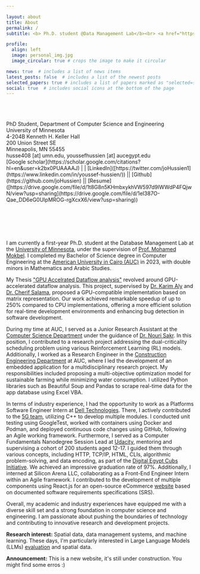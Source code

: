 ```yaml
---

layout: about
title: About
permalink: /
subtitle: <b> Ph.D. student @Data Management Lab</b><br> <a href="https://cse.umn.edu/cs">University of Minnesota </a>. <br> <b>Personal Moto:</b> Why? Because I want to be the best!.

profile:
  align: left
  image: personal_img.jpg
  image_circular: true # crops the image to make it circular 

news: true  # includes a list of news items
latest_posts: false  # includes a list of the newest posts
selected_papers: true # includes a list of papers marked as "selected={true}"
social: true  # includes social icons at the bottom of the page
---
```

<br> 
<br> 
<br> PhD Student, Department of Computer Science and Engineering<br>
University of Minnesota<br>
4-204B Kenneth H. Keller Hall <br>
200 Union Street SE <br>
Minneapolis, MN 55455<br>
husse408 [at] umn.edu, youssefhussien [at] aucegypt.edu<br>
[Google scholar](https://scholar.google.com/citations?hl=en&user=k2bx0PUAAAAJ) | | [LinkedIn]([https://twitter.com/joHussien1](https://www.linkedin.com/in/youssef-hussien/)) || [Github](https://github.com/joHussien) || [Resume]([https://drive.google.com/file/d/1t8G8n5KHmbxykhVW597d9lWWdP4FQjwN/view?usp=sharing](https://drive.google.com/file/d/1eI387O-Qae_DD6eG0UIpMROG-rgXcxX6/view?usp=sharing))


<br>
<br>
<br>
<br>
<br>
<br>




I am currently a first-year Ph.D. student at the Database Management Lab at the [University of Minnesota](https://cse.umn.edu/cs), under the supervision of [Prof. Mohamed Mokbel](https://cse.umn.edu/cs/mohamed-mokbel). I completed my Bachelor of Science degree in Computer Engineering at the [American University in Cairo (AUC)](https://www.aucegypt.edu/) in 2023, with double minors in Mathematics and Arabic Studies.

My Thesis ["GPU Accelrated Dataflow analysis"](https://www.academia.edu/102804649/GPU_Accelerated_Dataflow_Analysis) revolved around GPU-accelerated dataflow analysis. This project, supervised by [Dr. Karim Aly](https://karimali.ca/) and [Dr. Cherif Salama](aucegypt.edu/fac/cherif-salama-salama), proposed a GPU-compatible implementation based on matrix representation. Our work achieved remarkable speedup of up to 250% compared to CPU implementations, offering a more efficient solution for real-time development environments and enhancing bug detection in software development.

During my time at AUC, I served as a Junior Research Assistant at the [Computer Science Department](https://sse.aucegypt.edu/departments/cse) under the guidance of [Dr. Nouri Sakr](https://www.aucegypt.edu/fac/nouri). In this position, I contributed to a research project addressing the dual-criticality scheduling problem using various Reinforcement Learning (RL) models. Additionally, I worked as a Research Engineer in the [Construction Engineering Department](https://sse.aucegypt.edu/departments/construction-engineering) at AUC, where I led the development of an embedded application for a multidisciplinary research project. My responsibilities included proposing a multi-objective optimization model for sustainable farming while minimizing water consumption. I utilized Python libraries such as Beautiful Soup and Pandas to scrape real-time data for the app database using Excel VBA.

In terms of industry experience, I had the opportunity to work as a Platforms Software Engineer Intern at [Dell Technologies](https://www.dell.com/en-us/dt/corporate/about-us/who-we-are.htm). There, I actively contributed to the [5G team](https://www.dell.com/en-us/dt/what-we-do/emerging-technology/5g.htm#tab0=0), utilizing C++ to develop multiple modules. I conducted unit testing using GoogleTest, worked with containers using Docker and Podman, and deployed continuous code changes using GitHub, following an Agile working framework. Furthermore, I served as a Computer Fundamentals Nanodegree Session Lead at [Udacity](https://www.udacity.com/about-us), mentoring and supervising a cohort of 200 students aged 12-17. I guided them through various concepts, including HTTP, TCP/IP, HTML, CLIs, algorithmic problem-solving, and data encoding, as part of the [Digital Egypt Cubs Initiative](https://deci.gov.eg/). We achieved an impressive graduation rate of 97%. Additionally, I interned at Silicon Arena LLC, collaborating as a Front-End Engineer Intern within an Agile framework. I contributed to the development of multiple components using React.js for an open-source eCommerce [website](https://github.com/SiliconArena/alphamart) based on documented software requirements specifications (SRS).

Overall, my academic and industry experiences have equipped me with a diverse skill set and a strong foundation in computer science and engineering. I am passionate about pushing the boundaries of technology and contributing to innovative research and development projects.


**Research interest:** Spatial data, data management systems, and machine learning. These days, I'm particularly interested in Large Language Models (LLMs) [evaluation](https://llm-eval.github.io/) and spatial data. 

**Announcement:** This is a new website, it's still under construction. You might find some erros :)
